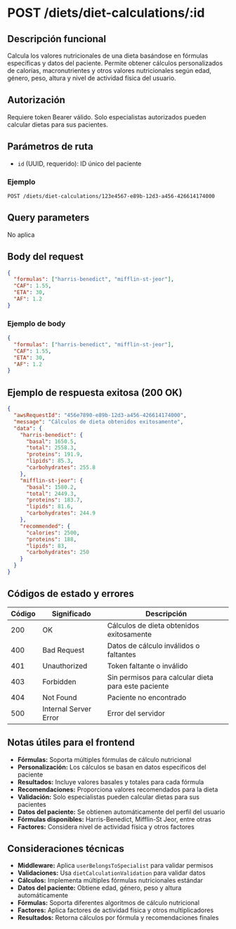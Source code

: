 # POST /diets/diet-calculations/:id

## Descripción funcional

Calcula los valores nutricionales de una dieta basándose en fórmulas específicas y datos del paciente. Permite obtener cálculos personalizados de calorías, macronutrientes y otros valores nutricionales según edad, género, peso, altura y nivel de actividad física del usuario.

## Autorización

Requiere token Bearer válido. Solo especialistas autorizados pueden calcular dietas para sus pacientes.

## Parámetros de ruta

- `id` (UUID, requerido): ID único del paciente

### Ejemplo
```
POST /diets/diet-calculations/123e4567-e89b-12d3-a456-426614174000
```

## Query parameters

No aplica

## Body del request

```json
{
  "formulas": ["harris-benedict", "mifflin-st-jeor"],
  "CAF": 1.55,
  "ETA": 30,
  "AF": 1.2
}
```

### Ejemplo de body

```json
{
  "formulas": ["harris-benedict", "mifflin-st-jeor"],
  "CAF": 1.55,
  "ETA": 30,
  "AF": 1.2
}
```

## Ejemplo de respuesta exitosa (200 OK)

```json
{
  "awsRequestId": "456e7890-e89b-12d3-a456-426614174000",
  "message": "Cálculos de dieta obtenidos exitosamente",
  "data": {
    "harris-benedict": {
      "basal": 1650.5,
      "total": 2558.3,
      "proteins": 191.9,
      "lipids": 85.3,
      "carbohydrates": 255.8
    },
    "mifflin-st-jeor": {
      "basal": 1580.2,
      "total": 2449.3,
      "proteins": 183.7,
      "lipids": 81.6,
      "carbohydrates": 244.9
    },
    "recommended": {
      "calories": 2500,
      "proteins": 188,
      "lipids": 83,
      "carbohydrates": 250
    }
  }
}
```

## Códigos de estado y errores

| Código | Significado | Descripción |
|--------|-------------|-------------|
| 200 | OK | Cálculos de dieta obtenidos exitosamente |
| 400 | Bad Request | Datos de cálculo inválidos o faltantes |
| 401 | Unauthorized | Token faltante o inválido |
| 403 | Forbidden | Sin permisos para calcular dieta para este paciente |
| 404 | Not Found | Paciente no encontrado |
| 500 | Internal Server Error | Error del servidor |

## Notas útiles para el frontend

- **Fórmulas:** Soporta múltiples fórmulas de cálculo nutricional
- **Personalización:** Los cálculos se basan en datos específicos del paciente
- **Resultados:** Incluye valores basales y totales para cada fórmula
- **Recomendaciones:** Proporciona valores recomendados para la dieta
- **Validación:** Solo especialistas pueden calcular dietas para sus pacientes
- **Datos del paciente:** Se obtienen automáticamente del perfil del usuario
- **Fórmulas disponibles:** Harris-Benedict, Mifflin-St Jeor, entre otras
- **Factores:** Considera nivel de actividad física y otros factores

## Consideraciones técnicas

- **Middleware:** Aplica `userBelongsToSpecialist` para validar permisos
- **Validaciones:** Usa `dietCalculationValidation` para validar datos
- **Cálculos:** Implementa múltiples fórmulas nutricionales estándar
- **Datos del paciente:** Obtiene edad, género, peso y altura automáticamente
- **Fórmulas:** Soporta diferentes algoritmos de cálculo nutricional
- **Factores:** Aplica factores de actividad física y otros multiplicadores
- **Resultados:** Retorna cálculos por fórmula y recomendaciones finales
